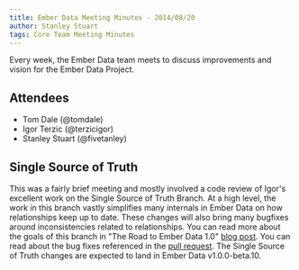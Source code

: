 ```yaml
---
title: Ember Data Meeting Minutes - 2014/08/20
author: Stanley Stuart
tags: Core Team Meeting Minutes
---
```


Every week, the Ember Data team meets to discuss improvements and vision for
the Ember Data Project.

## Attendees

* Tom Dale (@tomdale)
* Igor Terzic (@terzicigor)
* Stanley Stuart (@fivetanley)

## Single Source of Truth

This was a fairly brief meeting and mostly involved a code review of Igor's
excellent work on the Single Source of Truth Branch. At a high level, the work
in this branch vastly simplifies many internals in Ember Data on how
relationships keep up to date. These changes will also bring many bugfixes
around inconsistencies related to relationships. You can read more about the
goals of this branch in "The Road to Ember Data 1.0" [blog post][road-to-1-oh].
You can read about the bug fixes referenced in the [pull request][ssot]. The
Single Source of Truth changes are expected to land in Ember Data v1.0.0-beta.10.

<!-- Links -->
[ssot]: https://github.com/emberjs/data/pull/2208
[road-to-1-oh]: http://emberjs.com/blog/2014/03/18/the-road-to-ember-data-1-0.html
